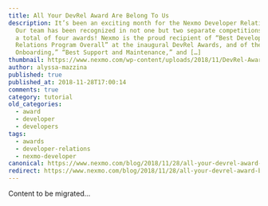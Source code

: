 ```yaml
---
title: All Your DevRel Award Are Belong To Us
description: It’s been an exciting month for the Nexmo Developer Relations team!
  Our team has been recognized in not one but two separate competitions, winning
  a total of four awards! Nexmo is the proud recipient of “Best Developer
  Relations Program Overall” at the inaugural DevRel Awards, and of the “Best
  Onboarding,” “Best Support and Maintenance,” and […]
thumbnail: https://www.nexmo.com/wp-content/uploads/2018/11/DevRel-Awards_feature-image_1200x628.jpg
author: alyssa-mazzina
published: true
published_at: 2018-11-28T17:00:14
comments: true
category: tutorial
old_categories:
  - award
  - developer
  - developers
tags:
  - awards
  - developer-relations
  - nexmo-developer
canonical: https://www.nexmo.com/blog/2018/11/28/all-your-devrel-award-belong-to-us-dr
redirect: https://www.nexmo.com/blog/2018/11/28/all-your-devrel-award-belong-to-us-dr
---
```

Content to be migrated...